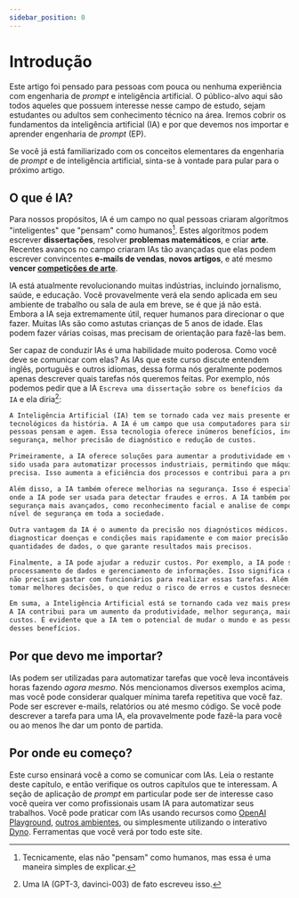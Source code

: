 ```yaml
---
sidebar_position: 0
---
```


#   Introdução

Este artigo foi pensado para pessoas com pouca ou nenhuma experiência com engenharia de *prompt* e inteligência
artificial. O público-alvo aqui são todos aqueles que possuem interesse nesse campo de estudo, sejam estudantes ou
adultos sem conhecimento técnico na área. Iremos cobrir os fundamentos da inteligência artificial (IA) e por que
devemos nos importar e aprender engenharia de *prompt* (EP).

Se você já está familiarizado com os conceitos elementares da engenharia de *prompt* e de inteligência artificial,
sinta-se à vontade para pular para o próximo artigo.

## O que é IA?

Para nossos propósitos, IA é um campo no qual pessoas criaram algorítmos "inteligentes" que "pensam" como humanos[^1].
Estes algorítmos podem escrever **dissertações**, resolver **problemas matemáticos**, e criar **arte**. Recentes avanços
no campo criaram IAs tão avançadas que elas podem escrever convincentes **e-mails de vendas**, **novos artigos**, e até
mesmo **vencer [competições de arte](https://impakter.com/art-made-by-ai-wins-fine-arts-competition/)**.

IA está atualmente revolucionando muitas indústrias, incluindo jornalismo, saúde, e educação. Você provavelmente verá
ela sendo aplicada em seu ambiente de trabalho ou sala de aula em breve, se é que já não está. Embora a IA seja
extremamente útil, requer humanos para direcionar o que fazer. Muitas IAs são como astutas crianças de 5 anos de idade.
Elas podem fazer várias coisas, mas precisam de orientação para fazê-las bem.

Ser capaz de conduzir IAs é uma habilidade muito poderosa. Como você deve se comunicar com elas? As IAs que este curso
discute entendem inglês, português e outros idiomas, dessa forma nós geralmente podemos apenas descrever quais tarefas
nós queremos feitas. Por exemplo, nós podemos pedir que a IA `Escreva uma dissertação sobre os benefícios da IA` e ela
diria[^2]:

```txt
A Inteligência Artificial (IA) tem se tornado cada vez mais presente em nossa vida e é um dos maiores avanços
tecnológicos da história. A IA é um campo que usa computadores para simular processos sintéticos que imitam como as
pessoas pensam e agem. Essa tecnologia oferece inúmeros benefícios, incluindo: aumento da produtividade, melhoria da
segurança, melhor precisão de diagnóstico e redução de custos.

Primeiramente, a IA oferece soluções para aumentar a produtividade em vários setores da sociedade. Por exemplo, a IA tem
sido usada para automatizar processos industriais, permitindo que máquinas realizem tarefas de forma mais rápida e
precisa. Isso aumenta a eficiência dos processos e contribui para a produtividade geral.

Além disso, a IA também oferece melhorias na segurança. Isso é especialmente útil para setores como finanças e seguros,
onde a IA pode ser usada para detectar fraudes e erros. A IA também pode ser usada para desenvolver sistemas de
segurança mais avançados, como reconhecimento facial e analise de comportamento. Esses sistemas contribuem para um maior
nível de segurança em toda a sociedade.

Outra vantagem da IA é o aumento da precisão nos diagnósticos médicos. A IA pode ser usada para ajudar os médicos a
diagnosticar doenças e condições mais rapidamente e com maior precisão. Os computadores podem processar grandes
quantidades de dados, o que garante resultados mais precisos.

Finalmente, a IA pode ajudar a reduzir custos. Por exemplo, a IA pode ser usada para automatizar algumas tarefas, como
processamento de dados e gerenciamento de informações. Isso significa que as empresas podem economizar dinheiro, pois
não precisam gastar com funcionários para realizar essas tarefas. Além disso, a IA também pode ajudar as empresas a
tomar melhores decisões, o que reduz o risco de erros e custos desnecessários.

Em suma, a Inteligência Artificial está se tornando cada vez mais presente em nossa vida e oferece numerosos benefícios.
A IA contribui para um aumento da produtividade, melhor segurança, maior precisão nos diagnósticos médicos e redução de
custos. É evidente que a IA tem o potencial de mudar o mundo e as pessoas devem estar preparadas para se aproveitarem
desses benefícios.
```

## Por que devo me importar?

IAs podem ser utilizadas para automatizar tarefas que você leva incontáveis horas fazendo *agora mesmo*.  Nós
mencionamos diversos exemplos acima, mas você pode considerar qualquer mínima tarefa repetitiva que você faz. Pode ser
escrever e-mails, relatórios ou até mesmo código. Se você pode descrever a tarefa para uma IA, ela provavelmente pode
fazê-la para você ou ao menos lhe dar um ponto de partida.

## Por onde eu começo?

Este curso ensinará você a como se comunicar com IAs. Leia o restante deste capítulo, e então verifique os outros
capítulos que te interessam. A seção de aplicação de *prompt* em particular pode ser de interesse caso você queira ver
como profissionais usam IA para automatizar seus trabalhos. Você pode praticar com IAs usando recursos como
[OpenAI Playground](https://beta.openai.com/playground),
[outros ambientes](https://learnprompting.org/docs/tooling/IDEs/intro), ou simplesmente utilizando o interativo
[Dyno](https://trydyno.com). Ferramentas que você verá por todo este site.

[^1]: Tecnicamente, elas não "pensam" como humanos, mas essa é uma maneira simples de explicar.
[^2]: Uma IA (GPT-3, davinci-003) de fato escreveu isso.